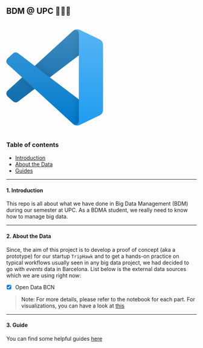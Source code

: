 ## BDM @ UPC 👨🏻‍💻

</br>

<div>
  <a href="https://open.vscode.dev/mohammadzainabbas/BDM" target="_blank" style="cursor: pointer;"> 
    <svg width='256' height='256' fill='none' xmlns='http://www.w3.org/2000/svg'><mask id='a' maskUnits='userSpaceOnUse' x='0' y='0' width='256' height='256'><path fill-rule='evenodd' clip-rule='evenodd' d='M181.534 254.252a15.934 15.934 0 0012.7-.488l52.706-25.361a16.002 16.002 0 009.06-14.42V42.018c0-6.15-3.522-11.754-9.06-14.42L194.234 2.238a15.939 15.939 0 00-18.185 3.097l-100.9 92.052-43.95-33.361a10.655 10.655 0 00-13.614.605L3.49 77.453c-4.648 4.227-4.653 11.54-.011 15.774L41.593 128 3.478 162.773c-4.642 4.235-4.637 11.547.011 15.775l14.097 12.822a10.655 10.655 0 0013.613.606l43.95-33.362 100.9 92.053a15.915 15.915 0 005.485 3.585zm10.505-184.367L115.479 128l76.56 58.115V69.885z' fill='#fff'/></mask><g mask='url(#a)'><path d='M246.94 27.638L194.193 2.241a15.947 15.947 0 00-18.194 3.092L3.324 162.773c-4.645 4.235-4.64 11.547.011 15.775L17.44 191.37a10.667 10.667 0 0013.622.606l207.941-157.75c6.976-5.291 16.996-.316 16.996 8.44v-.612a16 16 0 00-9.059-14.416z' fill='#0065A9'/><g filter='url(#filter0_d)'><path d='M246.94 228.362l-52.747 25.397a15.95 15.95 0 01-18.194-3.092L3.324 93.227c-4.645-4.234-4.64-11.547.011-15.775L17.44 64.63a10.667 10.667 0 0113.622-.605l207.941 157.748c6.976 5.292 16.996.317 16.996-8.44v.613a16.001 16.001 0 01-9.059 14.416z' fill='#007ACC'/></g><g filter='url(#filter1_d)'><path d='M194.196 253.763A15.955 15.955 0 01176 250.667c5.904 5.904 16 1.722 16-6.628V11.961c0-8.35-10.096-12.532-16-6.628a15.955 15.955 0 0118.196-3.097L246.934 27.6A16 16 0 01256 42.017v171.965a16 16 0 01-9.066 14.419l-52.738 25.361z' fill='#1F9CF0'/></g><path fill-rule='evenodd' clip-rule='evenodd' d='M181.378 254.252a15.936 15.936 0 0012.699-.488l52.706-25.362a16 16 0 009.061-14.419V42.018c0-6.15-3.522-11.754-9.06-14.42L194.077 2.238a15.939 15.939 0 00-18.185 3.096l-100.9 92.053-43.95-33.361a10.655 10.655 0 00-13.613.605L3.333 77.452c-4.648 4.228-4.653 11.54-.011 15.775L41.436 128 3.322 162.773c-4.642 4.235-4.637 11.547.011 15.775L17.43 191.37a10.655 10.655 0 0013.614.606l43.95-33.362 100.899 92.053a15.919 15.919 0 005.486 3.585zm10.505-184.367L115.323 128l76.56 58.115V69.885z' fill='url(#paint0_linear)' opacity='.25'/></g><defs><filter id='filter0_d' x='-21.49' y='40.523' width='298.822' height='236.149' filterUnits='userSpaceOnUse' color-interpolation-filters='sRGB'><feFlood flood-opacity='0' result='BackgroundImageFix'/><feColorMatrix in='SourceAlpha' values='0 0 0 0 0 0 0 0 0 0 0 0 0 0 0 0 0 0 127 0'/><feOffset/><feGaussianBlur stdDeviation='10.667'/><feColorMatrix values='0 0 0 0 0 0 0 0 0 0 0 0 0 0 0 0 0 0 0.25 0'/><feBlend mode='overlay' in2='BackgroundImageFix' result='effect1_dropShadow'/><feBlend in='SourceGraphic' in2='effect1_dropShadow' result='shape'/></filter><filter id='filter1_d' x='154.667' y='-20.674' width='122.667' height='297.347' filterUnits='userSpaceOnUse' color-interpolation-filters='sRGB'><feFlood flood-opacity='0' result='BackgroundImageFix'/><feColorMatrix in='SourceAlpha' values='0 0 0 0 0 0 0 0 0 0 0 0 0 0 0 0 0 0 127 0'/><feOffset/><feGaussianBlur stdDeviation='10.667'/><feColorMatrix values='0 0 0 0 0 0 0 0 0 0 0 0 0 0 0 0 0 0 0.25 0'/><feBlend mode='overlay' in2='BackgroundImageFix' result='effect1_dropShadow'/><feBlend in='SourceGraphic' in2='effect1_dropShadow' result='shape'/></filter><linearGradient id='paint0_linear' x1='127.844' y1='.66' x2='127.844' y2='255.34' gradientUnits='userSpaceOnUse'><stop stop-color='#fff'/><stop offset='1' stop-color='#fff' stop-opacity='0'/></linearGradient></defs></svg>
  </a>
</div>

</br>

### Table of contents

- [Introduction](#introduction)
- [About the Data](#about-the-data)
- [Guides](#guide)

---

<a id="introduction" />

#### 1. Introduction

This repo is all about what we have done in Big Data Management (BDM) during our semester at UPC. As a BDMA student, we really need to know how to manage big data.

---


<a id="about-the-data" />

#### 2. About the Data

Since, the aim of this project is to develop a proof of concept (aka a prototype) for our startup `TripHawk` and to get a hands-on practice on typical workflows usually seen in any big data project, we had decided to go with _events_ data in Barcelona. List below is the external data sources which we are using right now:

- [x] Open Data BCN

> Note: For more details, please refer to the notebook for each part. For visualizations, you can have a look at [this](https://www.python-graph-gallery.com/)


---

<a id="guide" />

#### 3. Guide

You can find some helpful guides [here](https://github.com/mohammadzainabbas/BDM/blob/main/doc/GUIDE.md)

